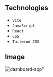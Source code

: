 ## Technologies

- `Vite`
- `JavaScript`
- `React`
- `CSS`
- `Tailwind CSS`

## Image
![dashboard-app"](https://github.com/erkindilekci/dashboard-app/assets/109282517/d05b5aa9-13ad-41ec-8f30-7684c02d0e28)

